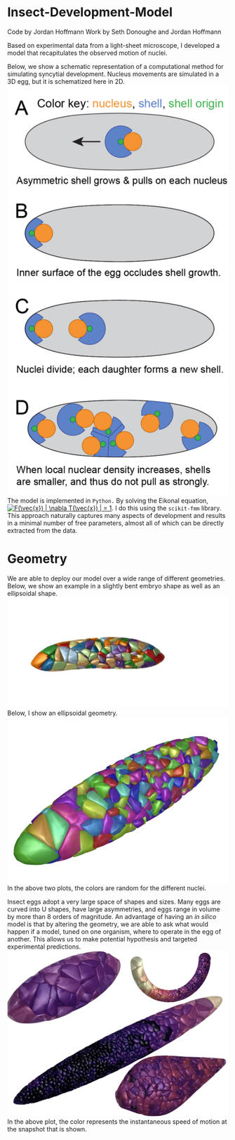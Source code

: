 # Insect-Development-Model
Code by Jordan Hoffmann
Work by Seth Donoughe and Jordan Hoffmann

Based on experimental data from a light-sheet microscope, I developed a model that recapitulates the observed motion of nuclei.

Below, we show a schematic representation of a computational method for simulating syncytial development. Nucleus movements are simulated in a 3D egg, but it is schematized here in 2D. 
![Setup](./ims/model_cartoon.png)
The model is implemented in `Python.` By solving the Eikonal equation, <a href="https://www.codecogs.com/eqnedit.php?latex=F(\vec{x})&space;|&space;\nabla&space;T(\vec{x})&space;|&space;=&space;1" target="_blank"><img src="https://latex.codecogs.com/gif.latex?F(\vec{x})&space;|&space;\nabla&space;T(\vec{x})&space;|&space;=&space;1" title="F(\vec{x}) | \nabla T(\vec{x}) | = 1" /></a>. I do this using the `scikit-fmm` library. This approach naturally captures many aspects of development and results in a minimal number of free parameters, almost all of which can be directly extracted from the data. 

# Geometry
We are able to deploy our model over a wide range of different geometries. Below, we show an example in a slightly bent embryo shape as well as an ellipsoidal shape.
![concave](./ims/shape_1.png)
Below, I show an ellipsoidal geometry. 
![convex](./ims/shape_2.png)
In the above two plots, the colors are random for the different nuclei.

Insect eggs adopt a very large space of shapes and sizes. Many eggs are curved into U shapes, have large asymmetries, and eggs range in volume by more than 8 orders of magnitude. An advantage of having an _in silico_ model is that by altering the geometry, we are able to ask what would happen if a model, tuned on one organism, where to operate in the egg of another. This allows us to make potential hypothesis and targeted experimental predictions.
![diversity](./ims/diversity.png)
In the above plot, the color represents the instantaneous speed of motion at the snapshot that is shown.